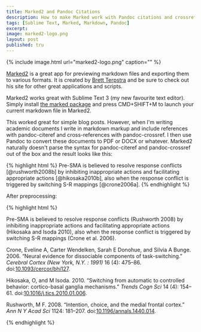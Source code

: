 ```yaml
---
title: Marked2 and Pandoc Citations
description: How to make Marked work with Pandoc citations and crossreferences.
tags: [Sublime Text, Marked, Markdown, Pandoc]
excerpt: 
image: marked2-logo.png
layout: post
published: tru
---
```


{% include image.html url="marked2-logo.png" caption="" %}

[Marked2](http://marked2app.com/) is a great app for previewing markdown files and exporting them to various formats. It is created by [Brett Terpstra](http://brettterpstra.com) and be sure to check out his site for other great applications and scripts.

Marked2 works great with Sublime Text 3 (my new favourite text editor). Simply install [the marked package](https://github.com/icio/sublime-text-marked) and press CMD+SHIFT+M to launch your current markdown file in Marked2.

This worked great for simple blog posts. However, when I'm writing academic documents I write in markdown markup and include references with pandoc-citeref and cross-references with pandoc-crossref. I then use Pandoc to convert these documents to PDF or DOCX or whatever. Marked2 naturally doesn't parse the syntax for pandoc-citeref and pandoc-crossref out of the box and the result looks like this:

{% highlight html %}
Pre-SMA is believed to resolve response conflicts [@rushworth2008b] by inhibiting inappropriate actions and facilitating appropriate actions [@hikosaka2010b], also when the response conflict is triggered by switching S-R mappings [@crone2006a].
{% endhighlight %}

After preprocessing:

{% highlight html %}

<p>Pre-SMA is believed to resolve response conflicts <span class="citation">(Rushworth 2008)</span> by inhibiting inappropriate actions and facilitating appropriate actions <span class="citation">(Hikosaka and Isoda 2010)</span>, also when the response conflict is triggered by switching S-R mappings <span class="citation">(Crone et al. 2006)</span>.</p>
<div id="refs" class="references">
<div id="ref-crone2006a">
<p>Crone, Eveline A, Carter Wendelken, Sarah E Donohue, and Silvia A Bunge. 2006. “Neural evidence for dissociable components of task-switching.” <em>Cerebral Cortex (New York, N.Y. : 1991)</em> 16 (4): 475–86. doi:<a href="http://doi.org/10.1093/cercor/bhi127">10.1093/cercor/bhi127</a>.</p>
</div>
<div id="ref-hikosaka2010b">
<p>Hikosaka, O, and M Isoda. 2010. “Switching from automatic to controlled behavior: cortico-basal ganglia mechanisms.” <em>Trends Cogn Sci</em> 14 (4): 154–61. doi:<a href="http://doi.org/10.1016/j.tics.2010.01.006">10.1016/j.tics.2010.01.006</a>.</p>
</div>
<div id="ref-rushworth2008b">
<p>Rushworth, M F. 2008. “Intention, choice, and the medial frontal cortex.” <em>Ann N Y Acad Sci</em> 1124: 181–207. doi:<a href="http://doi.org/10.1196/annals.1440.014">10.1196/annals.1440.014</a>.</p>
</div>
</div>

{% endhighlight %}

